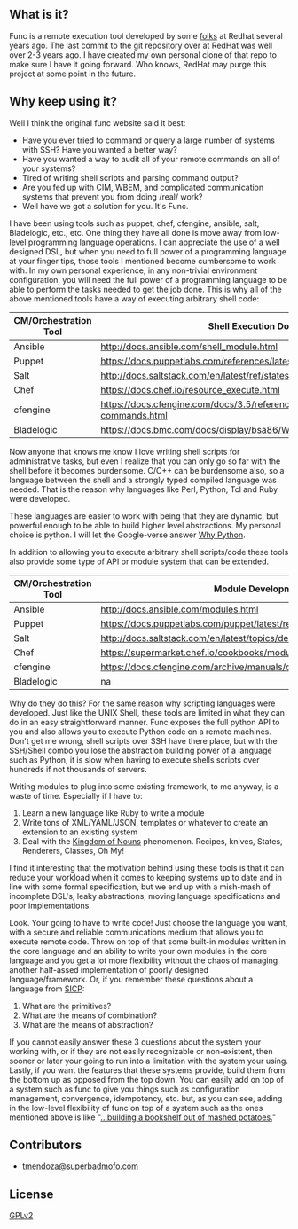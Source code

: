 ## What is it?

Func is a remote execution tool developed by some [folks](https://fedorahosted.org/func/) at Redhat several years ago.  The last commit
to the git repository over at RedHat was well over 2-3 years ago.  I have created my own personal clone of that repo to make sure I have
it going forward.  Who knows, RedHat may purge this project at some point in the future.

## Why keep using it?

Well I think the original func website said it best:

* Have you ever tried to command or query a large number of systems with SSH? Have you wanted a better way?
* Have you wanted a way to audit all of your remote commands on all of your systems?
* Tired of writing shell scripts and parsing command output?
* Are you fed up with CIM, WBEM, and complicated communication systems that prevent you from doing /real/ work?
* Well have we got a solution for you. It's Func. 

I have been using tools such as puppet, chef, cfengine, ansible, salt, Bladelogic, etc., etc.   One thing they have all done is move away
from low-level programming language operations.  I can appreciate the use of a well designed DSL, but when you need to full power of a programming language
at your finger tips, those tools I mentioned become cumbersome to work with.  In my own personal experience, in any non-trivial environment
configuration, you will need the full power of a programming language to be able to perform the tasks needed to get the job done.  This is
why all of the above mentioned tools have a way of executing arbitrary shell code:

| CM/Orchestration Tool | Shell Execution Docs                          							|	
| ---------------------	| ------------------------------------------------------------------------- | 	
| Ansible				| http://docs.ansible.com/shell_module.html 								|
| Puppet				| https://docs.puppetlabs.com/references/latest/type.html					|
| Salt					| http://docs.saltstack.com/en/latest/ref/states/all/salt.states.cmd.html	|
| Chef					| https://docs.chef.io/resource_execute.html								|
| cfengine				| https://docs.cfengine.com/docs/3.5/reference-promise-types-commands.html  |
| Bladelogic			| https://docs.bmc.com/docs/display/bsa86/Working+with+Network+Shell        |

Now anyone that knows me know I love writing shell scripts for administrative tasks, but even I realize that you can only go so far with the shell before
it becomes burdensome.  C/C++ can be burdensome also, so a language between the shell and a strongly typed compiled language was needed.  That is the reason why 
languages like Perl, Python, Tcl and Ruby were developed.  

These languages are easier to work with being that they are dynamic, but powerful enough to be able to build higher level abstractions.  My personal choice
is python.  I will let the Google-verse answer [Why Python](https://www.google.com/search?q=why+python&gws_rd=ssl).

In addition to allowing you to execute arbitrary shell scripts/code these tools also provide some type of API or module system that can be extended.

| CM/Orchestration Tool | Module Development Docs                          								|	
| ---------------------	| -----------------------------------------------------------------------------	| 	
| Ansible				| http://docs.ansible.com/modules.html   										|
| Puppet				| https://docs.puppetlabs.com/puppet/latest/reference/modules_fundamentals.html	|
| Salt					| http://docs.saltstack.com/en/latest/topics/development/modular_systems.html	|
| Chef					| https://supermarket.chef.io/cookbooks/modules									|
| cfengine				| https://docs.cfengine.com/archive/manuals/cf-manuals/cf2-modularize		  	|
| Bladelogic			| na																        	|

Why do they do this?  For the same reason why scripting languages were developed.  Just like the UNIX Shell, these tools are limited in what they can do in
an easy straightforward manner.  Func exposes the full python API to you and also allows you to execute Python code on a remote machines.  Don't get me wrong, 
shell scripts over SSH have there place, but with the SSH/Shell combo you lose the abstraction building power of a language such as Python, it is slow when 
having to execute shells scripts over hundreds if not thousands of servers.

Writing modules to plug into some existing framework, to me anyway, is a waste of time.  Especially if I have to:

1. Learn a new language like Ruby to write a module
2. Write tons of XML/YAML/JSON, templates or whatever to create an extension to an existing system
3. Deal with the [Kingdom of Nouns](http://steve-yegge.blogspot.com/2006/03/execution-in-kingdom-of-nouns.html) phenomenon.  Recipes, knives, States, Renderers, Classes, Oh My!

I find it interesting that the motivation behind using these tools is that it can reduce your workload when it comes to keeping systems up to date and in line
with some formal specification, but we end up with a mish-mash of incomplete DSL's, leaky abstractions, moving language specifications and poor implementations.

Look. Your going to have to write code!  Just choose the language you want, with a secure and reliable communications medium that allows you to execute remote
code.   Throw on top of that some built-in modules written in the core language and an ability to write your own modules in the core language and you get a lot
more flexibility without the chaos of managing another half-assed implementation of poorly designed language/framework.  Or, if you remember these questions about a
language from [SICP](http://mitpress.mit.edu/sicp/full-text/book/book-Z-H-10.html):

1. What are the primitives?
2. What are the means of combination? 
3. What are the means of abstraction?

If you cannot easily answer these 3 questions about the system your working with, or if they are not easily recognizable or non-existent, then sooner or later your
going to run into a limitation with the system your using.  Lastly, if you want the features that these systems provide, build them from the bottom up as opposed from
the top down.  You can easily add on top of a system such as func to give you things such as configuration management, convergence, idempotency, etc. but, as you can see,
adding in the low-level flexibility of func on top of a system such as the ones mentioned above is like "[...building a bookshelf out of mashed potatoes.](http://quotes.lifehack.org/quote/jamie-zawinski/using-these-toolkits-is-like-trying-to/)"

## Contributors

* <tmendoza@superbadmofo.com>

## License

[GPLv2](http://www.gnu.org/licenses/gpl-2.0.html)

